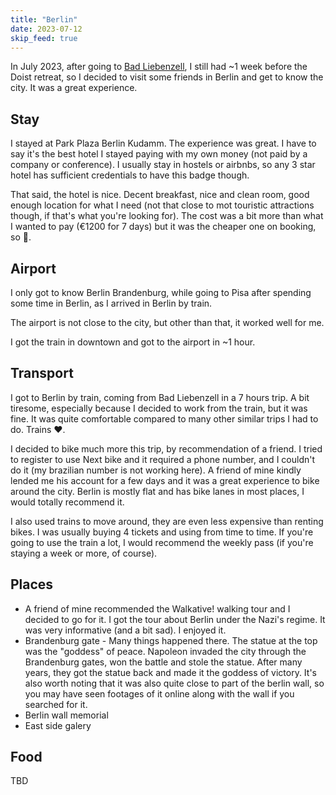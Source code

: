 ```yaml
---
title: "Berlin"
date: 2023-07-12
skip_feed: true
---
```


In July 2023, after going to [Bad Liebenzell](badliebenzell), I still had ~1 week
before the Doist retreat, so I decided to visit some friends in Berlin and
get to know the city. It was a great experience.

## Stay

I stayed at Park Plaza Berlin Kudamm. The experience was great. I have to say
it's the best hotel I stayed paying with my own money (not paid by a company or
conference). I usually stay in hostels or airbnbs, so any 3 star hotel has
sufficient credentials to have this badge though.

That said, the hotel is nice. Decent breakfast, nice and clean room, good
enough location for what I need (not that close to mot touristic attractions
though, if that's what you're looking for). The cost was a bit more than what I
wanted to pay (€1200 for 7 days) but it was the cheaper one on booking, so 🤷.

## Airport

I only got to know Berlin Brandenburg, while going to Pisa after spending some
time in Berlin, as I arrived in Berlin by train.

The airport is not close to the city, but other than that, it worked well for
me.

I got the train in downtown and got to the airport in ~1 hour.

## Transport

I got to Berlin by train, coming from Bad Liebenzell in a 7 hours trip. A bit
tiresome, especially because I decided to work from the train, but it was fine.
It was quite comfortable compared to many other similar trips I had to do.
Trains ❤️.

I decided to bike much more this trip, by recommendation of a friend. I tried
to register to use Next bike and it required a phone number, and I couldn't do
it (my brazilian number is not working here). A friend of mine kindly lended me
his account for a few days and it was a great experience to bike around the
city. Berlin is mostly flat and has bike lanes in most places, I would totally
recommend it.

I also used trains to move around, they are even less expensive than renting
bikes. I was usually buying 4 tickets and using from time to time. If you're
going to use the train a lot, I would recommend the weekly pass (if you're
staying a week or more, of course).

## Places

- A friend of mine recommended the Walkative! walking tour and I decided to go
  for it. I got the tour about Berlin under the Nazi's regime. It was very
  informative (and a bit sad). I enjoyed it.
- Brandenburg gate - Many things happened there. The statue at the top was the
  "goddess" of peace. Napoleon invaded the city through the Brandenburg gates,
  won the battle and stole the statue. After many years, they got the statue
  back and made it the goddess of victory. It's also worth noting that it was
  also quite close to part of the berlin wall, so you may have seen footages of
  it online along with the wall if you searched for it.
- Berlin wall memorial
- East side galery

## Food

TBD
